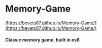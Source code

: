 # **Memory-Game**
[https://bevets87.github.io/Memory-Game/](https://bevets87.github.io/Memory-Game/)

#### Classic memory game, built in es6   
